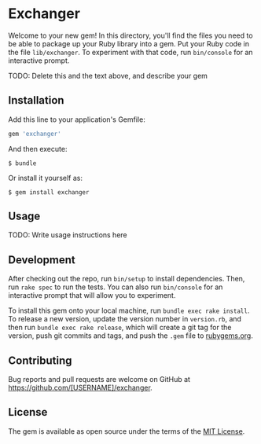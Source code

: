 # Exchanger

Welcome to your new gem! In this directory, you'll find the files you need to be able to package up your Ruby library into a gem. Put your Ruby code in the file `lib/exchanger`. To experiment with that code, run `bin/console` for an interactive prompt.

TODO: Delete this and the text above, and describe your gem

## Installation

Add this line to your application's Gemfile:

```ruby
gem 'exchanger'
```

And then execute:

    $ bundle

Or install it yourself as:

    $ gem install exchanger

## Usage

TODO: Write usage instructions here

## Development

After checking out the repo, run `bin/setup` to install dependencies. Then, run `rake spec` to run the tests. You can also run `bin/console` for an interactive prompt that will allow you to experiment.

To install this gem onto your local machine, run `bundle exec rake install`. To release a new version, update the version number in `version.rb`, and then run `bundle exec rake release`, which will create a git tag for the version, push git commits and tags, and push the `.gem` file to [rubygems.org](https://rubygems.org).

## Contributing

Bug reports and pull requests are welcome on GitHub at https://github.com/[USERNAME]/exchanger.

## License

The gem is available as open source under the terms of the [MIT License](https://opensource.org/licenses/MIT).
